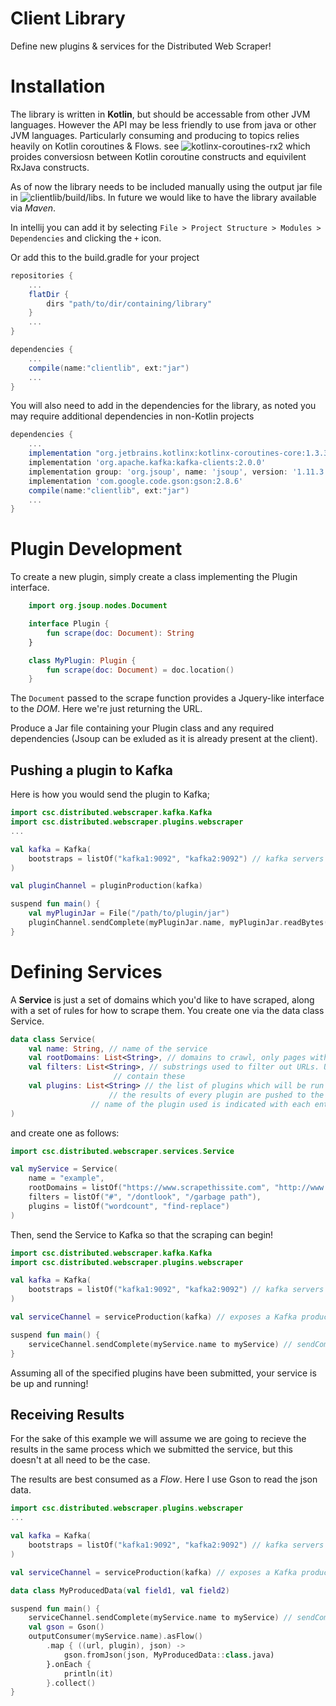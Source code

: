 # Client Library 

Define new plugins & services for the Distributed Web Scraper!

# Installation

The library is written in **Kotlin**, but should be accessable from other JVM languages. However the API may be 
less friendly to use from java or other JVM languages. Particularly consuming and producing to topics relies 
heavily on Kotlin coroutines & Flows. see ![kotlinx-coroutines-rx2](https://github.com/Kotlin/kotlinx.coroutines/tree/master/reactive/kotlinx-coroutines-rx2) which
proides conversiosn between Kotlin coroutine constructs and equivilent RxJava constructs.

As of now the library needs to be included manually using the output jar file in ![clientlib/build/libs](/build/libs "libs").
In future we would like to have the library available via *Maven*.

In intellij you can add it by selecting `File > Project Structure > Modules > Dependencies` and clicking the `+` icon.

Or add this to the build.gradle for your project

```gradle
repositories {
    ...
    flatDir {
        dirs "path/to/dir/containing/library"
    }
    ...
}

dependencies {
    ...
    compile(name:"clientlib", ext:"jar")
    ...
}
```

You will also need to add in the dependencies for the library, as noted you may require additional dependencies in non-Kotlin projects

```gradle
dependencies {
    ...
    implementation "org.jetbrains.kotlinx:kotlinx-coroutines-core:1.3.3"
    implementation 'org.apache.kafka:kafka-clients:2.0.0'
    implementation group: 'org.jsoup', name: 'jsoup', version: '1.11.3'
    implementation 'com.google.code.gson:gson:2.8.6'
    compile(name:"clientlib", ext:"jar")
    ...
}
```

# Plugin Development

To create a new plugin, simply create a class implementing the Plugin interface.

```kotlin
	import org.jsoup.nodes.Document

	interface Plugin {
		fun scrape(doc: Document): String
	}

	class MyPlugin: Plugin {
		fun scrape(doc: Document) = doc.location()
	}
```

The `Document` passed to the scrape function provides a Jquery-like interface to the *DOM*. Here we're just returning the URL.

Produce a Jar file containing your Plugin class and any required dependencies (Jsoup can be exluded as it is already present at the client).

## Pushing a plugin to Kafka

Here is how you would send the plugin to Kafka;

```kotlin
import csc.distributed.webscraper.kafka.Kafka
import csc.distributed.webscraper.plugins.webscraper
...

val kafka = Kafka(
	bootstraps = listOf("kafka1:9092", "kafka2:9092") // kafka servers to try connecting to
)

val pluginChannel = pluginProduction(kafka)

suspend fun main() {
	val myPluginJar = File("/path/to/plugin/jar")
	pluginChannel.sendComplete(myPluginJar.name, myPluginJar.readBytes()) // sendComplete blocks until kafka has received the message
}
```

# Defining Services

A **Service** is just a set of domains which you'd like to have scraped, along 
with a set of rules for how to scrape them. You create one via the data class Service.

```kotlin
data class Service(
    val name: String, // name of the service
    val rootDomains: List<String>, // domains to crawl, only pages with these domains will be crawled
    val filters: List<String>, // substrings used to filter out URLs. URLs will only be scraped if they do not
    			       // contain these
    val plugins: List<String> // the list of plugins which will be run on each page
    			      // the results of every plugin are pushed to the results channel, but the 
			      // name of the plugin used is indicated with each entry
)
```

and create one as follows:

```kotlin
import csc.distributed.webscraper.services.Service

val myService = Service(
	name = "example",
	rootDomains = listOf("https://www.scrapethissite.com", "http://www.important-cia-documents.com"),
	filters = listOf("#", "/dontlook", "/garbage path"),
	plugins = listOf("wordcount", "find-replace")
)
```

Then, send the Service to Kafka so that the scraping can begin!

```kotlin
import csc.distributed.webscraper.kafka.Kafka
import csc.distributed.webscraper.plugins.webscraper

val kafka = Kafka(
	bootstraps = listOf("kafka1:9092", "kafka2:9092") // kafka servers to try connecting to
)

val serviceChannel = serviceProduction(kafka) // exposes a Kafka producer as a Channel

suspend fun main() {
	serviceChannel.sendComplete(myService.name to myService) // sendComplete blocks until kafka has received the message
}
```

Assuming all of the specified plugins have been submitted, your service is be up and running!

## Receiving Results

For the sake of this example we will assume we are going to recieve the results in the same process 
which we submitted the service, but this doesn't at all need to be the case.

The results are best consumed as a *Flow*. Here I use Gson to read the json data.

```kotlin
import csc.distributed.webscraper.plugins.webscraper
...

val kafka = Kafka(
	bootstraps = listOf("kafka1:9092", "kafka2:9092") // kafka servers to try connecting to
)

val serviceChannel = serviceProduction(kafka) // exposes a Kafka producer as a Channel

data class MyProducedData(val field1, val field2)

suspend fun main() {
	serviceChannel.sendComplete(myService.name to myService) // sendComplete blocks until kafka has received the message
	val gson = Gson()
	outputConsumer(myService.name).asFlow()
		.map { ((url, plugin), json) ->
			gson.fromJson(json, MyProducedData::class.java)
		}.onEach { 
			println(it)
		}.collect()
}


```









